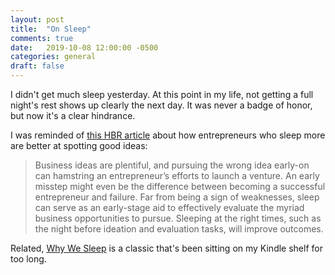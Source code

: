 ```yaml
---
layout: post
title:  "On Sleep"
comments: true
date:   2019-10-08 12:00:00 -0500
categories: general
draft: false
---
```


I didn't get much sleep yesterday. At this point in my life, not getting a full night's rest shows up clearly the next day. It was never a badge of honor, but now it's a clear hindrance. 

I was reminded of [this HBR article](https://hbr.org/2019/10/entrepreneurs-who-sleep-more-are-better-at-spotting-good-ideas) about how entrepreneurs who sleep more are better at spotting good ideas:

> Business ideas are plentiful, and pursuing the wrong idea early-on can hamstring an entrepreneur’s efforts to launch a venture. An early misstep might even be the difference between becoming a successful entrepreneur and failure. Far from being a sign of weaknesses, sleep can serve as an early-stage aid to effectively evaluate the myriad business opportunities to pursue. Sleeping at the right times, such as the night before ideation and evaluation tasks, will improve outcomes.

Related, [Why We Sleep](https://www.amazon.com/Why-We-Sleep-Unlocking-Dreams/dp/1501144316) is a classic that's been sitting on my Kindle shelf for too long.